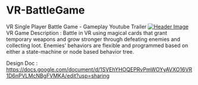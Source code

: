 # VR-BattleGame
 VR Single Player Battle Game - Gameplay Youtube Trailer
[![Header Image](https://github.com/stevie57/VR-BattleGame/blob/main/Assets/Textures/Screen%20shot.png)](https://www.youtube.com/watch?v=IIg7JPc2Cis&t=15s)
VR Game Description : Battle in VR using magical cards that grant temporary weapons and grow stronger through defeating enemies and collecting loot. Enemies' behaviors are flexible and programmed based on either a state-machine or node based behavior tree. 

Design Doc : https://docs.google.com/document/d/1SVEhYHOQEPRvPmWOYyAVXO16VR1D6nPVLMcNBgFVMKA/edit?usp=sharing
